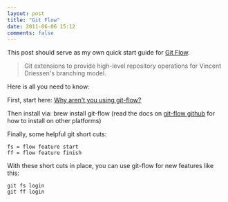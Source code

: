 ```yaml
---
layout: post
title: "Git Flow"
date: 2011-06-06 15:12
comments: false
---
```


This post should serve as my own quick start guide for [Git Flow](https://github.com/nvie/gitflow).

> Git extensions to provide high-level repository operations for Vincent Driessen's branching model. 

Here is all you need to know: 

First, start here: [Why aren't you using git-flow?](http://jeffkreeftmeijer.com/2010/why-arent-you-using-git-flow/)

Then install via: brew install git-flow (read the docs on [git-flow github](https://github.com/nvie/gitflow) for how to install on other platforms)

Finally, some helpful git short cuts: 

	fs = flow feature start
	ff = flow feature finish
	
With these short cuts in place, you can use git-flow for new features like this:

	git fs login
	git ff login
